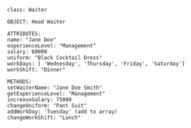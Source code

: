     class: Waiter

    OBJECT: Head Waiter
    
    ATTRIBUTES:
    name: "Jane Doe" 
    experienceLevel: "Management"
    salary: 60000
    uniform: "Black Cocktail Dress"
    workDays: [ 'Wednesday', 'Thursday', 'Friday', 'Saturday']
    workShift: "Dinner"

    METHODS:
    setWaiterName: "Jane Doe Smith"
    getExperienceLevel: "Management"
    increaseSalary: 75000
    changeUniform: "Pant Suit"
    addWorkDay: 'Tuesday' (add to array) 
    changeWorkShift: "Lunch"
